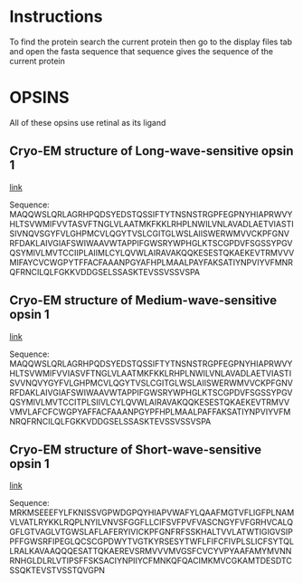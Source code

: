 # Instructions

To find the protein search the current protein then go to the display files tab and open the fasta sequence that sequence gives the sequence of the current protein

# OPSINS

All of these opsins use retinal as its ligand

## Cryo-EM structure of Long-wave-sensitive opsin 1

[link](https://www.rcsb.org/structure/8IU2)

Sequence:
MAQQWSLQRLAGRHPQDSYEDSTQSSIFTYTNSNSTRGPFEGPNYHIAPRWVYHLTSVWMIFVVTASVFTNGLVLAATMKFKKLRHPLNWILVNLAVADLAETVIASTISIVNQVSGYFVLGHPMCVLQGYTVSLCGITGLWSLAIISWERWMVVCKPFGNVRFDAKLAIVGIAFSWIWAAVWTAPPIFGWSRYWPHGLKTSCGPDVFSGSSYPGVQSYMIVLMVTCCIIPLAIIMLCYLQVWLAIRAVAKQQKESESTQKAEKEVTRMVVVMIFAYCVCWGPYTFFACFAAANPGYAFHPLMAALPAYFAKSATIYNPVIYVFMNRQFRNCILQLFGKKVDDGSELSSASKTEVSSVSSVSPA



## Cryo-EM structure of Medium-wave-sensitive opsin 1

[link](https://www.rcsb.org/structure/8Y01)

Sequence:
MAQQWSLQRLAGRHPQDSYEDSTQSSIFTYTNSNSTRGPFEGPNYHIAPRWVYHLTSVWMIFVVIASVFTNGLVLAATMKFKKLRHPLNWILVNLAVADLAETVIASTISVVNQVYGYFVLGHPMCVLQGYTVSLCGITGLWSLAIISWERWMVVCKPFGNVRFDAKLAIVGIAFSWIWAAVWTAPPIFGWSRYWPHGLKTSCGPDVFSGSSYPGVQSYMIVLMVTCCITPLSIIVLCYLQVWLAIRAVAKQQKESESTQKAEKEVTRMVVVMVLAFCFCWGPYAFFACFAAANPGYPFHPLMAALPAFFAKSATIYNPVIYVFMNRQFRNCILQLFGKKVDDGSELSSASKTEVSSVSSVSPA



## Cryo-EM structure of Short-wave-sensitive opsin 1

[link](https://www.rcsb.org/structure/8Y02)

Sequence:
MRKMSEEEFYLFKNISSVGPWDGPQYHIAPVWAFYLQAAFMGTVFLIGFPLNAMVLVATLRYKKLRQPLNYILVNVSFGGFLLCIFSVFPVFVASCNGYFVFGRHVCALQGFLGTVAGLVTGWSLAFLAFERYIVICKPFGNFRFSSKHALTVVLATWTIGIGVSIPPFFGWSRFIPEGLQCSCGPDWYTVGTKYRSESYTWFLFIFCFIVPLSLICFSYTQLLRALKAVAAQQQESATTQKAEREVSRMVVVMVGSFCVCYVPYAAFAMYMVNNRNHGLDLRLVTIPSFFSKSACIYNPIIYCFMNKQFQACIMKMVCGKAMTDESDTCSSQKTEVSTVSSTQVGPN






